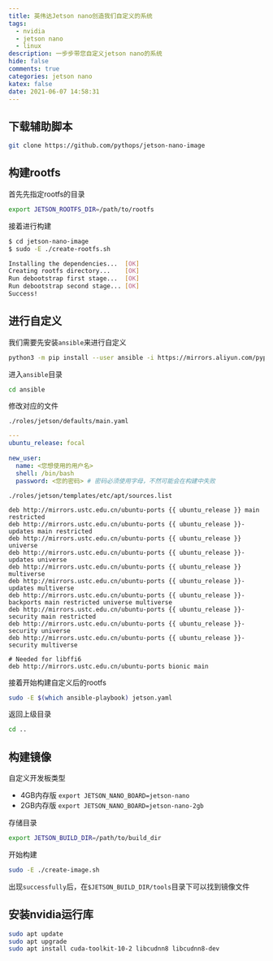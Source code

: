 ```yaml
---
title: 英伟达Jetson nano创造我们自定义的系统
tags:
  - nvidia
  - jetson nano
  - linux
description: 一步步带您自定义jetson nano的系统
hide: false
comments: true
categories: jetson nano
katex: false
date: 2021-06-07 14:58:31
---
```



## 下载辅助脚本

```bash
git clone https://github.com/pythops/jetson-nano-image
```

## 构建rootfs

首先先指定rootfs的目录

```bash
export JETSON_ROOTFS_DIR=/path/to/rootfs
```

接着进行构建

```bash
$ cd jetson-nano-image
$ sudo -E ./create-rootfs.sh

Installing the dependencies...  [OK]
Creating rootfs directory...    [OK]
Run debootstrap first stage...  [OK]
Run debootstrap second stage... [OK]
Success!
```

## 进行自定义

我们需要先安装`ansible`来进行自定义

```bash
python3 -m pip install --user ansible -i https://mirrors.aliyun.com/pypi/simple/
```

进入`ansible`目录

```bash
cd ansible
```

修改对应的文件

`./roles/jetson/defaults/main.yaml`

```yaml
---
ubuntu_release: focal
  
new_user:
  name: <您想使用的用户名>
  shell: /bin/bash
  password: <您的密码> # 密码必须使用字母，不然可能会在构建中失败
```

`./roles/jetson/templates/etc/apt/sources.list`

```shell
deb http://mirrors.ustc.edu.cn/ubuntu-ports {{ ubuntu_release }} main restricted
deb http://mirrors.ustc.edu.cn/ubuntu-ports {{ ubuntu_release }}-updates main restricted
deb http://mirrors.ustc.edu.cn/ubuntu-ports {{ ubuntu_release }} universe
deb http://mirrors.ustc.edu.cn/ubuntu-ports {{ ubuntu_release }}-updates universe
deb http://mirrors.ustc.edu.cn/ubuntu-ports {{ ubuntu_release }} multiverse
deb http://mirrors.ustc.edu.cn/ubuntu-ports {{ ubuntu_release }}-updates multiverse
deb http://mirrors.ustc.edu.cn/ubuntu-ports {{ ubuntu_release }}-backports main restricted universe multiverse
deb http://mirrors.ustc.edu.cn/ubuntu-ports {{ ubuntu_release }}-security main restricted
deb http://mirrors.ustc.edu.cn/ubuntu-ports {{ ubuntu_release }}-security universe
deb http://mirrors.ustc.edu.cn/ubuntu-ports {{ ubuntu_release }}-security multiverse

# Needed for libffi6
deb http://mirrors.ustc.edu.cn/ubuntu-ports bionic main
```

接着开始构建自定义后的rootfs

```bash
sudo -E $(which ansible-playbook) jetson.yaml
```

返回上级目录

```bash
cd ..
```

## 构建镜像

自定义开发板类型

* 4GB内存版 `export JETSON_NANO_BOARD=jetson-nano`
* 2GB内存版 `export JETSON_NANO_BOARD=jetson-nano-2gb`

存储目录

```bash
export JETSON_BUILD_DIR=/path/to/build_dir
```

开始构建

```bash
sudo -E ./create-image.sh
```

出现`successfully`后，在`$JETSON_BUILD_DIR/tools`目录下可以找到镜像文件

## 安装nvidia运行库

```bash
sudo apt update
sudo apt upgrade
sudo apt install cuda-toolkit-10-2 libcudnn8 libcudnn8-dev
```

